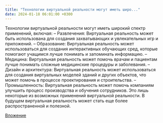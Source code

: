 ```yaml
---
title: "Технологии виртуальной реальности могут иметь широ..."
date: 2024-01-18 06:01:00 +0300
---
```


Технологии виртуальной реальности могут иметь широкий спектр применений, включая:
– Развлечения: Виртуальная реальность может быть использована для создания захватывающих и увлекательных игр и приложений.
– Образование: Виртуальная реальность может использоваться для создания интерактивных обучающих сред, которые помогают учащимся лучше понимать и запоминать информацию.
– Медицина: Виртуальная реальность может помочь врачам и пациентам лучше понимать сложные медицинские процедуры и заболевания.
– Дизайн и архитектура: Виртуальная реальность может использоваться для создания виртуальных моделей зданий и других объектов, что может помочь в процессе проектирования и строительства.
– Промышленность: Виртуальная реальность может помочь компаниям улучшить процесс производства и обучения сотрудников.
Это лишь некоторые из возможных применений виртуальной реальности. В будущем виртуальная реальность может стать еще более распространенной и полезной.

[Вложение](https://vk.com/photo41076938_457250468)
